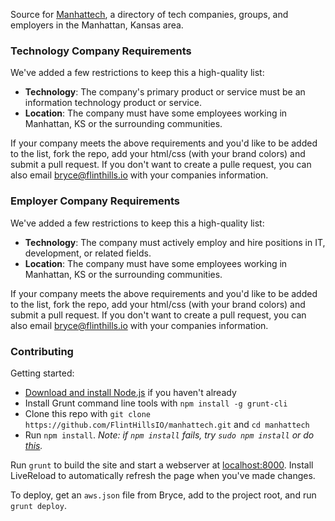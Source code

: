 Source for [Manhattech](http://www.manhattech.com/), a directory of tech companies, groups, and employers in the Manhattan, Kansas area.

### Technology Company Requirements

We've added a few restrictions to keep this a high-quality list:

 - **Technology**: The company's primary product or service must be an information technology product or service.
 - **Location**: The company must have some employees working in Manhattan, KS or the surrounding communities.

If your company meets the above requirements and you'd like to be added to the list, fork the repo, add your html/css (with your brand colors) and submit a pull request. If you don't want to create a pulle request, you can also email bryce@flinthills.io with your companies information.

### Employer Company Requirements

We've added a few restrictions to keep this a high-quality list:

 - **Technology**: The company must actively employ and hire positions in IT, development, or related fields.
 - **Location**: The company must have some employees working in Manhattan, KS or the surrounding communities.

If your company meets the above requirements and you'd like to be added to the list, fork the repo, add your html/css (with your brand colors) and submit a pull request. If you don't want to create a pull request, you can also email bryce@flinthills.io with your companies information.


### Contributing

Getting started:
 - [Download and install Node.js](http://nodejs.org/) if you haven't already
 - Install Grunt command line tools with `npm install -g grunt-cli`
 - Clone this repo with `git clone https://github.com/FlintHillsIO/manhattech.git` and `cd manhattech`
 - Run `npm install`. *Note: if `npm install` fails, try `sudo npm install` or do [this](http://stackoverflow.com/questions/16151018/npm-throws-error-without-sudo).*

Run `grunt` to build the site and start a webserver at [localhost:8000](http://localhost:8000/). Install LiveReload to automatically refresh the page when you've made changes.

To deploy, get an `aws.json` file from Bryce, add to the project root, and run `grunt deploy`.
